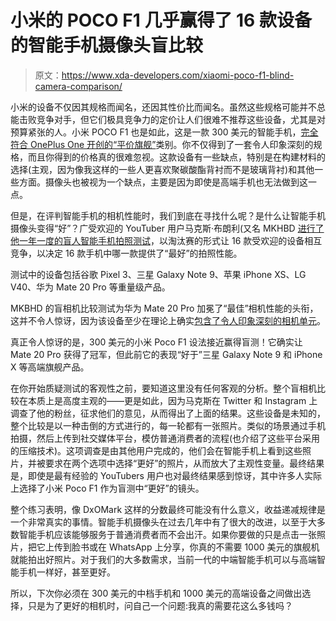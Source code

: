 # 小米的 POCO F1 几乎赢得了 16 款设备的智能手机摄像头盲比较

> 原文：<https://www.xda-developers.com/xiaomi-poco-f1-blind-camera-comparison/>

小米的设备不仅因其规格而闻名，还因其性价比而闻名。虽然这些规格可能并不总能击败竞争对手，但它们极具竞争力的定价让人们很难不推荐这些设备，尤其是对预算紧张的人。小米 POCO F1 也是如此，这是一款 300 美元的智能手机，[完全符合 OnePlus One 开创的“平价旗舰”](https://www.xda-developers.com/xiaomi-poco-f1-design-display-gaming-performance-review/)类别。你不仅得到了一套令人印象深刻的规格，而且你得到的价格真的很难忽视。这款设备有一些缺点，特别是在构建材料的选择(主观，因为像我这样的一些人更喜欢聚碳酸酯背衬而不是玻璃背衬)和其他一些方面。摄像头也被视为一个缺点，主要是因为即使是高端手机也无法做到这一点。

但是，在评判智能手机的相机性能时，我们到底在寻找什么呢？是什么让智能手机摄像头变得“好”？广受欢迎的 YouTuber 用户马克斯·布朗利(又名 MKHBD [进行了他一年一度的盲人智能手机拍照测试](https://www.youtube.com/watch?v=_5-bo8a4zU0)，以淘汰赛的形式让 16 款受欢迎的设备相互竞争，以决定 16 款手机中哪一款提供了“最好”的拍照性能。

测试中的设备包括谷歌 Pixel 3、三星 Galaxy Note 9、苹果 iPhone XS、LG V40、华为 Mate 20 Pro 等重量级产品。

MKBHD 的盲相机比较测试为华为 Mate 20 Pro 加冕了“最佳”相机性能的头衔，这并不令人惊讶，因为该设备至少在理论上确实[包含了令人印象深刻的相机单元](https://www.xda-developers.com/huawei-mate-20-huawei-mate-20-pro-specs-pricing-availability/)。

真正令人惊讶的是，300 美元的小米 Poco F1 设法接近赢得盲测！它确实让 Mate 20 Pro 获得了冠军，但此前它的表现“好于”三星 Galaxy Note 9 和 iPhone X 等高端旗舰产品。

在你开始质疑测试的客观性之前，要知道这里没有任何客观的分析。整个盲相机比较在本质上是高度主观的——更是如此，因为马克斯在 Twitter 和 Instagram 上调查了他的粉丝，征求他们的意见，从而得出了上面的结果。这些设备是未知的，整个比较是以一种击倒的方式进行的，每一轮都有一张照片。类似的场景通过手机拍摄，然后上传到社交媒体平台，模仿普通消费者的流程(也介绍了这些平台采用的压缩技术)。这项调查是由其他用户完成的，他们会在智能手机上看到这些照片，并被要求在两个选项中选择“更好”的照片，从而放大了主观性变量。最终结果是，即使是最有经验的 YouTubers 用户也对最终结果感到惊讶，其中许多人实际上选择了小米 Poco F1 作为盲测中“更好”的镜头。

整个练习表明，像 DxOMark 这样的分数最终可能没有什么意义，收益递减规律是一个非常真实的事情。智能手机摄像头在过去几年中有了很大的改进，以至于大多数智能手机应该能够服务于普通消费者而不会出汗。如果你要做的只是点击一张照片，把它上传到脸书或在 WhatsApp 上分享，你真的不需要 1000 美元的旗舰机就能拍出好照片。对于我们的大多数需求，当前一代的中端智能手机可以与高端智能手机一样好，甚至更好。

所以，下次你必须在 300 美元的中档手机和 1000 美元的高端设备之间做出选择，只是为了更好的相机时，问自己一个问题:我真的需要花这么多钱吗？